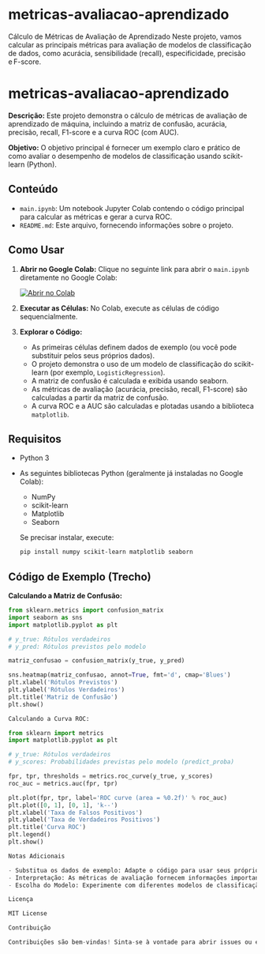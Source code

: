 # metricas-avaliacao-aprendizado
Cálculo de Métricas de Avaliação de Aprendizado   Neste projeto, vamos calcular as principais métricas para avaliação de modelos de classificação de dados, como acurácia, sensibilidade (recall), especificidade, precisão e F-score.

# metricas-avaliacao-aprendizado

**Descrição:** Este projeto demonstra o cálculo de métricas de avaliação de aprendizado de máquina, incluindo a matriz de confusão, acurácia, precisão, recall, F1-score e a curva ROC (com AUC).

**Objetivo:** O objetivo principal é fornecer um exemplo claro e prático de como avaliar o desempenho de modelos de classificação usando scikit-learn (Python).

## Conteúdo

*   `main.ipynb`: Um notebook Jupyter Colab contendo o código principal para calcular as métricas e gerar a curva ROC.
*   `README.md`: Este arquivo, fornecendo informações sobre o projeto.

## Como Usar

1.  **Abrir no Google Colab:** Clique no seguinte link para abrir o `main.ipynb` diretamente no Google Colab:

    [![Abrir no Colab](https://colab.research.google.com/assets/colab-badge.svg)](https://colab.research.google.com/github/<SEU_USERNAME>/<SEU_REPOSITORIO>/blob/main/main.ipynb)
    
2.  **Executar as Células:** No Colab, execute as células de código sequencialmente.

3.  **Explorar o Código:**
    *   As primeiras células definem dados de exemplo (ou você pode substituir pelos seus próprios dados).
    *   O projeto demonstra o uso de um modelo de classificação do scikit-learn (por exemplo, `LogisticRegression`).
    *   A matriz de confusão é calculada e exibida usando seaborn.
    *   As métricas de avaliação (acurácia, precisão, recall, F1-score) são calculadas a partir da matriz de confusão.
    *   A curva ROC e a AUC são calculadas e plotadas usando a biblioteca `matplotlib`.

## Requisitos

*   Python 3
*   As seguintes bibliotecas Python (geralmente já instaladas no Google Colab):
    *   NumPy
    *   scikit-learn
    *   Matplotlib
    *   Seaborn

    Se precisar instalar, execute:
    ```bash
    pip install numpy scikit-learn matplotlib seaborn
    ```

## Código de Exemplo (Trecho)

**Calculando a Matriz de Confusão:**

```python
from sklearn.metrics import confusion_matrix
import seaborn as sns
import matplotlib.pyplot as plt

# y_true: Rótulos verdadeiros
# y_pred: Rótulos previstos pelo modelo

matriz_confusao = confusion_matrix(y_true, y_pred)

sns.heatmap(matriz_confusao, annot=True, fmt='d', cmap='Blues')
plt.xlabel('Rótulos Previstos')
plt.ylabel('Rótulos Verdadeiros')
plt.title('Matriz de Confusão')
plt.show()

Calculando a Curva ROC:

from sklearn import metrics
import matplotlib.pyplot as plt

# y_true: Rótulos verdadeiros
# y_scores: Probabilidades previstas pelo modelo (predict_proba)

fpr, tpr, thresholds = metrics.roc_curve(y_true, y_scores)
roc_auc = metrics.auc(fpr, tpr)

plt.plot(fpr, tpr, label='ROC curve (area = %0.2f)' % roc_auc)
plt.plot([0, 1], [0, 1], 'k--')
plt.xlabel('Taxa de Falsos Positivos')
plt.ylabel('Taxa de Verdadeiros Positivos')
plt.title('Curva ROC')
plt.legend()
plt.show()

Notas Adicionais

- Substitua os dados de exemplo: Adapte o código para usar seus próprios dados e modelos de aprendizado de máquina.
- Interpretação: As métricas de avaliação fornecem informações importantes sobre o desempenho do seu modelo. Analise a matriz de confusão para entender os tipos de erros que o modelo está cometendo e interprete a curva ROC e a AUC para avaliar o desempenho geral do modelo em diferentes limiares de decisão.
- Escolha do Modelo: Experimente com diferentes modelos de classificação do scikit-learn para comparar o desempenho.

Licença

MIT License

Contribuição

Contribuições são bem-vindas! Sinta-se à vontade para abrir issues ou enviar pull requests.
